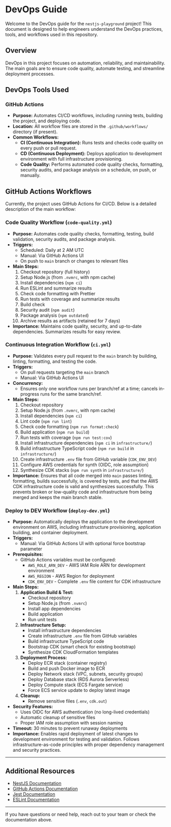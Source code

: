 # DevOps Guide

Welcome to the DevOps guide for the `nestjs-playground` project! This document is designed to help engineers understand the DevOps practices, tools, and workflows used in this repository.

## Overview

DevOps in this project focuses on automation, reliability, and maintainability. The main goals are to ensure code quality, automate testing, and streamline deployment processes.

## DevOps Tools Used

### GitHub Actions

- **Purpose:** Automates CI/CD workflows, including running tests, building the project, and deploying code.
- **Location:** All workflow files are stored in the `.github/workflows/` directory (if present).
- **Common Workflows:**
  - **CI (Continuous Integration):** Runs tests and checks code quality on every push or pull request.
  - **CD (Continuous Deployment):** Deploys application to development environment with full infrastructure provisioning.
  - **Code Quality:** Performs automated code quality checks, formatting, security audits, and package analysis on a schedule, on push, or manually.

## GitHub Actions Workflows

Currently, the project uses GitHub Actions for CI/CD. Below is a detailed description of the main workflow:

### Code Quality Workflow (`code-quality.yml`)

- **Purpose:** Automates code quality checks, formatting, testing, build validation, security audits, and package analysis.
- **Triggers:**
  - Scheduled: Daily at 2 AM UTC
  - Manual: Via GitHub Actions UI
  - On push to `main` branch or changes to relevant files
- **Main Steps:**
  1. Checkout repository (full history)
  2. Setup Node.js (from `.nvmrc`, with npm cache)
  3. Install dependencies (`npm ci`)
  4. Run ESLint and summarize results
  5. Check code formatting with Prettier
  6. Run tests with coverage and summarize results
  7. Build check
  8. Security audit (`npm audit`)
  9. Package analysis (`npm outdated`)
  10. Archive results as artifacts (retained for 7 days)
- **Importance:** Maintains code quality, security, and up-to-date dependencies. Summarizes results for easy review.

### Continuous Integration Workflow (`ci.yml`)

- **Purpose:** Validates every pull request to the `main` branch by building, linting, formatting, and testing the code.
- **Triggers:**
  - On pull requests targeting the `main` branch
  - Manual: Via GitHub Actions UI
- **Concurrency:**
  - Ensures only one workflow runs per branch/ref at a time; cancels in-progress runs for the same branch/ref.
- **Main Steps:**
  1. Checkout repository
  2. Setup Node.js (from `.nvmrc`, with npm cache)
  3. Install dependencies (`npm ci`)
  4. Lint code (`npm run lint`)
  5. Check code formatting (`npm run format:check`)
  6. Build application (`npm run build`)
  7. Run tests with coverage (`npm run test:cov`)
  8. Install infrastructure dependencies (`npm ci` in `infrastructure/`)
  9. Build infrastructure TypeScript code (`npm run build` in `infrastructure/`)
  10. Create infrastructure `.env` file from GitHub variable (`CDK_ENV_DEV`)
  11. Configure AWS credentials for synth (OIDC, role assumption)
  12. Synthesize CDK stacks (`npm run synth` in `infrastructure/`)
- **Importance:** Ensures that all code merged into `main` passes linting, formatting, builds successfully, is covered by tests, and that the AWS CDK infrastructure code is valid and synthesizes successfully. This prevents broken or low-quality code and infrastructure from being merged and keeps the main branch stable.

### Deploy to DEV Workflow (`deploy-dev.yml`)

- **Purpose:** Automatically deploys the application to the development environment on AWS, including infrastructure provisioning, application building, and container deployment.
- **Triggers:**
  - Manual: Via GitHub Actions UI with optional force bootstrap parameter
- **Prerequisites:**
  - GitHub Actions variables must be configured:
    - `AWS_ROLE_ARN_DEV` - AWS IAM Role ARN for development environment
    - `AWS_REGION` - AWS Region for deployment
    - `CDK_ENV_DEV` - Complete `.env` file content for CDK infrastructure
- **Main Steps:**
  1. **Application Build & Test:**
     - Checkout repository
     - Setup Node.js (from `.nvmrc`)
     - Install app dependencies
     - Build application
     - Run unit tests
  2. **Infrastructure Setup:**
     - Install infrastructure dependencies
     - Create infrastructure `.env` file from GitHub variables
     - Build infrastructure TypeScript code
     - Bootstrap CDK (smart check for existing bootstrap)
     - Synthesize CDK CloudFormation templates
  3. **Deployment Process:**
     - Deploy ECR stack (container registry)
     - Build and push Docker image to ECR
     - Deploy Network stack (VPC, subnets, security groups)
     - Deploy Database stack (RDS Aurora Serverless)
     - Deploy Compute stack (ECS Fargate service)
     - Force ECS service update to deploy latest image
  4. **Cleanup:**
     - Remove sensitive files (`.env`, `cdk.out`)
- **Security Features:**
  - Uses OIDC for AWS authentication (no long-lived credentials)
  - Automatic cleanup of sensitive files
  - Proper IAM role assumption with session naming
- **Timeout:** 30 minutes to prevent runaway deployments
- **Importance:** Enables rapid deployment of latest changes to development environment for testing and validation. Follows infrastructure-as-code principles with proper dependency management and security practices.

---

## Additional Resources

- [NestJS Documentation](https://docs.nestjs.com/)
- [GitHub Actions Documentation](https://docs.github.com/en/actions)
- [Jest Documentation](https://jestjs.io/)
- [ESLint Documentation](https://eslint.org/)

---

If you have questions or need help, reach out to your team or check the documentation above.
